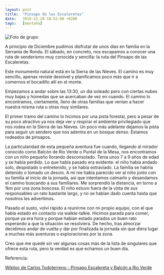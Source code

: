 ```yaml
---
layout: post
title:  "Pinsapo de las Escaleretas"
date:   2019-12-20 18:52:00 +0200
tags:	[montaña]
---
```


![Foto de grupo][gif]

A principio de Diciembre pudimos disfrutar de unos días en familia en la
Serranía de Ronda. El sábado, en concreto, nos escapamos a conocer una ruta
de senderismo muy conocida y sencilla: la ruta del Pinsapo de las Escaleretas.

Este monumento natural está en la Sierra de las Nieves. El camino es muy
sencillo, apenas reviste desnivel y planificamos poco más que ir a comernos
el bocadillo allí en el monte.

<!--more-->

Empezamos a andar sobre las 13:30, un día soleado pero con ciertas nubes muy
bajas y húmedas que se acercaban de vez en cuando. El camino lo encontramos,
ciertamente, lleno de otras familias que venian a hacer nuestra misma ruta u
otras muy similares.

El primer tramo del camino lo hicimos por una pista forestal, pero a pesar de
su poco atractivo ya nos deja ver y respirar el ambiente privilegiado que nos
rodea en la Sierra de las Nieves. Un poco más adelante dejamos la pista para
seguir un sendero que nos adentra en un bosque denso. Estamos rodeados de
pinsapos.

La particularidad de esta pequeña aventura fue cuando, llegando al mirador
conocido como Balcón de Rio Verde o Puntal de la Mesa, nos encontramos con un
niño pequeño llorando desconsolado. Tenia unos 7 a 9 años de edad y se había
perdido. Lo que había pasado era evidente: el niño había andado solo,
despistado o entretenido, y se habia extraviado. La familia se habría detenido
o tomado un desvio. A mi me había parecido ver al niño junto con su familia al
inicio de la jornada, así que intentamos calmarlo y desandamos el camino
buscando a sus familiares. Me sorprendió la distancia, en torno a 1km por una
zona boscosa. El niño estuvo fuera de la vista de sus responsables un rato
bastante largo, y no se habian dado cuenta hasta que nosotros les advertimos.

Pasado el susto, volví rápido a reunirme con mi propio equipo, con el que había
estado en contacto via walkie-talkie. Hicimos parada para comer, porque ya era
hora y porque habian estado parados un buen rato esperando a que la situación
se resolviera. De hecho, tras almorzar decidimos andar de vuelta y dar por
finalizada la jornada sin que diera lugar a muchas más aventuras o
exploraciones por la zona.

Creo que me quedé sin ver algunas cosas más de la lista de singulares que
ofrece esta ruta, pero la verdad es que echamos un buen día.

Referencia:

[Wikiloc de Carlos Todoterreno - Pinsapo Escalereta y Balcón a Rio Verde][wikiloc]

[wikiloc]:	https://es.wikiloc.com/wikiloc/rutas-senderismo/pinsapo-escalereta-y-balcon-a-rio-verde-parauta-malaga-20-01-2018-22141218
[gif]:		{{site.url}}/assets/20191220-escaleretas.gif
